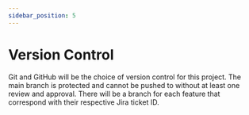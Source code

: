 ```yaml
---
sidebar_position: 5
---
```


# Version Control
Git and GitHub will be the choice of version control for this project. The main branch is protected and cannot be pushed to without at least one review and approval. There will be a branch for each feature that correspond with their respective Jira ticket ID.
